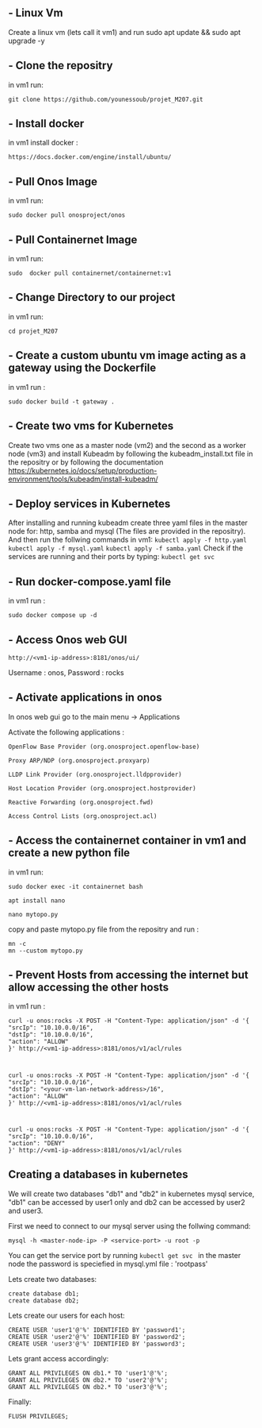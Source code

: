 ## - Linux Vm

Create a linux vm (lets call it vm1) and run 
	sudo apt update && sudo apt upgrade -y 

## - Clone the repositry
in vm1 run:

	git clone https://github.com/younessoub/projet_M207.git

## - Install docker
in vm1 install docker :

	https://docs.docker.com/engine/install/ubuntu/
	
## - Pull Onos Image 
in vm1 run:

	sudo docker pull onosproject/onos

## - Pull Containernet Image
in vm1 run:

	sudo  docker pull containernet/containernet:v1


 
## - Change Directory to our project
in vm1 run:

	cd projet_M207

 ## - Create a custom ubuntu vm image acting as a gateway using the Dockerfile
in vm1 run :

	sudo docker build -t gateway .

 ## - Create two vms for Kubernetes
Create two vms one as a master node (vm2) and the second as a worker node (vm3) and install Kubeadm by following the kubeadm_install.txt file in the repositry or by following the documentation
	https://kubernetes.io/docs/setup/production-environment/tools/kubeadm/install-kubeadm/

## - Deploy services in Kubernetes
After installing and running kubeadm create three yaml files in the master node for: http, samba and mysql (The files are provided in the repositry). And then run the follwing commands in vm1:
	`kubectl apply -f http.yaml`
 	`kubectl apply -f mysql.yaml`
  	`kubectl apply -f samba.yaml`
Check if the services are running and their ports by typing:
	`kubectl get svc`
	    
## - Run docker-compose.yaml file
in vm1 run :

	sudo docker compose up -d

## - Access Onos web GUI
	http://<vm1-ip-address>:8181/onos/ui/
Username : onos, Password : rocks

## - Activate applications in onos
	
In onos web gui go to the main menu -> Applications
	
Activate the following applications : 

	OpenFlow Base Provider (org.onosproject.openflow-base)  

	Proxy ARP/NDP (org.onosproject.proxyarp)

	LLDP Link Provider (org.onosproject.lldpprovider)

	Host Location Provider (org.onosproject.hostprovider)

	Reactive Forwarding (org.onosproject.fwd)

	Access Control Lists (org.onosproject.acl)



## - Access the containernet container in vm1 and create a new python file
in vm1 run:

	sudo docker exec -it containernet bash
	
	apt install nano
	
	nano mytopo.py

copy and paste mytopo.py file from the repositry and run :
	
	mn -c
	mn --custom mytopo.py	

## - Prevent Hosts from accessing the internet but allow accessing the other hosts

in vm1 run :

	curl -u onos:rocks -X POST -H "Content-Type: application/json" -d '{
	"srcIp": "10.10.0.0/16",
	"dstIp": "10.10.0.0/16",
	"action": "ALLOW"
	}' http://<vm1-ip-address>:8181/onos/v1/acl/rules
#
	curl -u onos:rocks -X POST -H "Content-Type: application/json" -d '{
	"srcIp": "10.10.0.0/16",
	"dstIp": "<your-vm-lan-network-address>/16",
	"action": "ALLOW"
	}' http://<vm1-ip-address>:8181/onos/v1/acl/rules
#
	curl -u onos:rocks -X POST -H "Content-Type: application/json" -d '{ 
	"srcIp": "10.10.0.0/16",
	"action": "DENY"
	}' http://<vm1-ip-address>:8181/onos/v1/acl/rules


## Creating a databases in kubernetes

We will create two databases "db1" and "db2" in kubernetes mysql service, "db1" can be accessed by user1 only and db2 can be accessed by user2 and user3.

First we need to connect to our mysql server using the follwing command:
	
	mysql -h <master-node-ip> -P <service-port> -u root -p

You can get the service port by running ```kubectl get svc ``` in the master node
the password is speciefied in mysql.yml file : 'rootpass'

Lets create two databases:

	create database db1;
	create database db2;

Lets create our users for each host:

	CREATE USER 'user1'@'%' IDENTIFIED BY 'password1';
	CREATE USER 'user2'@'%' IDENTIFIED BY 'password2';
	CREATE USER 'user3'@'%' IDENTIFIED BY 'password3';

Lets grant access accordingly:

	GRANT ALL PRIVILEGES ON db1.* TO 'user1'@'%';
	GRANT ALL PRIVILEGES ON db2.* TO 'user2'@'%';
	GRANT ALL PRIVILEGES ON db2.* TO 'user3'@'%';

Finally:

	FLUSH PRIVILEGES;
